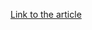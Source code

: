 [Link to the article](https://blog.qualys.com/vulnerabilities-threat-research/2024/09/19/black-basta-ransomware-what-you-need-to-know)
